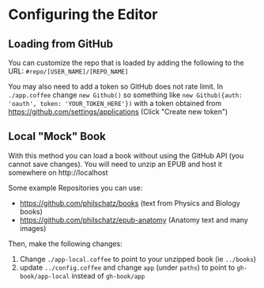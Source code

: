 # Configuring the Editor

## Loading from GitHub

You can customize the repo that is loaded by adding the following to the URL: `#repo/[USER_NAME]/[REPO_NAME]`

You may also need to add a token so GitHub does not rate limit.
In `./app.coffee` change `new Github()` so something like `new Github({auth: 'oauth', token: 'YOUR_TOKEN_HERE'})` with a token obtained from https://github.com/settings/applications (Click "Create new token")

## Local "Mock" Book

With this method you can load a book without using the GitHub API (you cannot save changes).
You will need to unzip an EPUB and host it somewhere on http://localhost

Some example Repositories you can use:

- https://github.com/philschatz/books (text from Physics and Biology books)
- https://github.com/philschatz/epub-anatomy (Anatomy text and many images)

Then, make the following changes:

1. Change `./app-local.coffee` to point to your unzipped book (ie `../books`)
2. update `../config.coffee` and change `app` (under `paths`) to point to `gh-book/app-local` instead of `gh-book/app`
